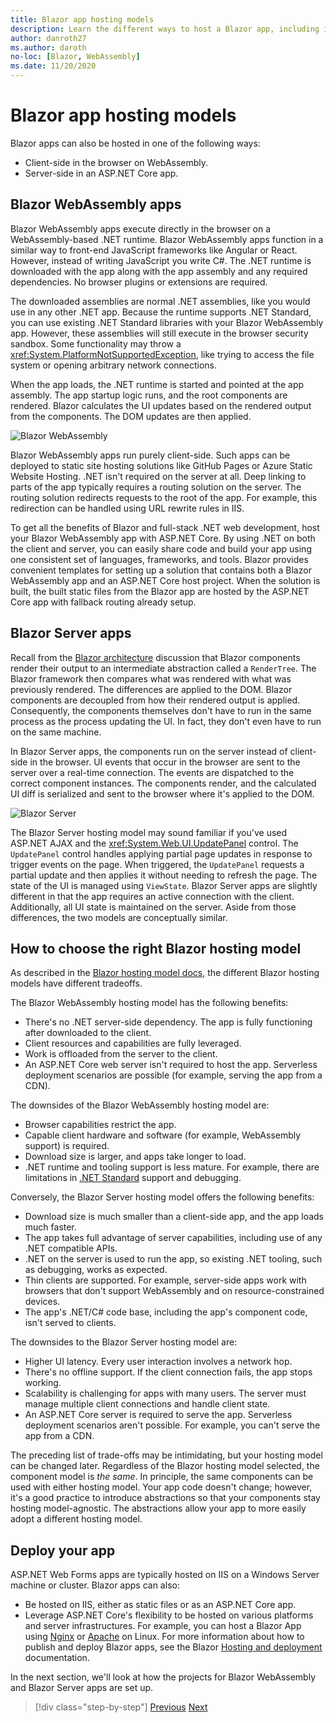 ```yaml
---
title: Blazor app hosting models
description: Learn the different ways to host a Blazor app, including in the browser on WebAssembly or on the server.
author: danroth27
ms.author: daroth
no-loc: [Blazor, WebAssembly]
ms.date: 11/20/2020
---
```

# Blazor app hosting models

Blazor apps can also be hosted in one of the following ways:

- Client-side in the browser on WebAssembly.
- Server-side in an ASP.NET Core app.

## Blazor WebAssembly apps

Blazor WebAssembly apps execute directly in the browser on a WebAssembly-based .NET runtime. Blazor WebAssembly apps function in a similar way to front-end JavaScript frameworks like Angular or React. However, instead of writing JavaScript you write C#. The .NET runtime is downloaded with the app along with the app assembly and any required dependencies. No browser plugins or extensions are required.

The downloaded assemblies are normal .NET assemblies, like you would use in any other .NET app. Because the runtime supports .NET Standard, you can use existing .NET Standard libraries with your Blazor WebAssembly app. However, these assemblies will still execute in the browser security sandbox. Some functionality may throw a <xref:System.PlatformNotSupportedException>, like trying to access the file system or opening arbitrary network connections.

When the app loads, the .NET runtime is started and pointed at the app assembly. The app startup logic runs, and the root components are rendered. Blazor calculates the UI updates based on the rendered output from the components. The DOM updates are then applied.

![Blazor WebAssembly](media/hosting-models/blazor-webassembly.png)

Blazor WebAssembly apps run purely client-side. Such apps can be deployed to static site hosting solutions like GitHub Pages or Azure Static Website Hosting. .NET isn't required on the server at all. Deep linking to parts of the app typically requires a routing solution on the server. The routing solution redirects requests to the root of the app. For example, this redirection can be handled using URL rewrite rules in IIS.

To get all the benefits of Blazor and full-stack .NET web development, host your Blazor WebAssembly app with ASP.NET Core. By using .NET on both the client and server, you can easily share code and build your app using one consistent set of languages, frameworks, and tools. Blazor provides convenient templates for setting up a solution that contains both a Blazor WebAssembly app and an ASP.NET Core host project. When the solution is built, the built static files from the Blazor app are hosted by the ASP.NET Core app with fallback routing already setup.

## Blazor Server apps

Recall from the [Blazor architecture](architecture-comparison.md#blazor) discussion that Blazor components render their output to an intermediate abstraction called a `RenderTree`. The Blazor framework then compares what was rendered with what was previously rendered. The differences are applied to the DOM. Blazor components are decoupled from how their rendered output is applied. Consequently, the components themselves don't have to run in the same process as the process updating the UI. In fact, they don't even have to run on the same machine.

In Blazor Server apps, the components run on the server instead of client-side in the browser. UI events that occur in the browser are sent to the server over a real-time connection. The events are dispatched to the correct component instances. The components render, and the calculated UI diff is serialized and sent to the browser where it's applied to the DOM.

![Blazor Server](media/hosting-models/blazor-server.png)

The Blazor Server hosting model may sound familiar if you've used ASP.NET AJAX and the <xref:System.Web.UI.UpdatePanel> control. The `UpdatePanel` control handles applying partial page updates in response to trigger events on the page. When triggered, the `UpdatePanel` requests a partial update and then applies it without needing to refresh the page. The state of the UI is managed using `ViewState`. Blazor Server apps are slightly different in that the app requires an active connection with the client. Additionally, all UI state is maintained on the server. Aside from those differences, the two models are conceptually similar.

## How to choose the right Blazor hosting model

As described in the [Blazor hosting model docs](/aspnet/core/blazor/hosting-models), the different Blazor hosting models have different tradeoffs.

The Blazor WebAssembly hosting model has the following benefits:

- There's no .NET server-side dependency. The app is fully functioning after downloaded to the client.
- Client resources and capabilities are fully leveraged.
- Work is offloaded from the server to the client.
- An ASP.NET Core web server isn't required to host the app. Serverless deployment scenarios are possible (for example, serving the app from a CDN).

The downsides of the Blazor WebAssembly hosting model are:

- Browser capabilities restrict the app.
- Capable client hardware and software (for example, WebAssembly support) is required.
- Download size is larger, and apps take longer to load.
- .NET runtime and tooling support is less mature. For example, there are limitations in [.NET Standard](../../standard/net-standard.md) support and debugging.

Conversely, the Blazor Server hosting model offers the following benefits:

- Download size is much smaller than a client-side app, and the app loads much faster.
- The app takes full advantage of server capabilities, including use of any .NET compatible APIs.
- .NET on the server is used to run the app, so existing .NET tooling, such as debugging, works as expected.
- Thin clients are supported. For example, server-side apps work with browsers that don't support WebAssembly and on resource-constrained devices.
- The app's .NET/C# code base, including the app's component code, isn't served to clients.

The downsides to the Blazor Server hosting model are:

- Higher UI latency. Every user interaction involves a network hop.
- There's no offline support. If the client connection fails, the app stops working.
- Scalability is challenging for apps with many users. The server must manage multiple client connections and handle client state.
- An ASP.NET Core server is required to serve the app. Serverless deployment scenarios aren't possible. For example, you can't serve the app from a CDN.

The preceding list of trade-offs may be intimidating, but your hosting model can be changed later. Regardless of the Blazor hosting model selected, the component model is *the same*. In principle, the same components can be used with either hosting model. Your app code doesn't change; however, it's a good practice to introduce abstractions so that your components stay hosting model-agnostic. The abstractions allow your app to more easily adopt a different hosting model.

## Deploy your app

ASP.NET Web Forms apps are typically hosted on IIS on a Windows Server machine or cluster. Blazor apps can also:

- Be hosted on IIS, either as static files or as an ASP.NET Core app.
- Leverage ASP.NET Core's flexibility to be hosted on various platforms and server infrastructures. For example, you can host a Blazor App using [Nginx](/aspnet/core/host-and-deploy/linux-nginx) or [Apache](/aspnet/core/host-and-deploy/linux-apache) on Linux. For more information about how to publish and deploy Blazor apps, see the Blazor [Hosting and deployment](/aspnet/core/host-and-deploy/blazor/) documentation.

In the next section, we'll look at how the projects for Blazor WebAssembly and Blazor Server apps are set up.

>[!div class="step-by-step"]
>[Previous](architecture-comparison.md)
>[Next](project-structure.md)
